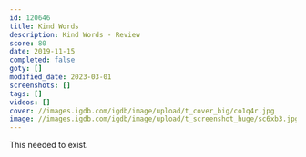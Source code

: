 ```yaml
---
id: 120646
title: Kind Words
description: Kind Words - Review
score: 80
date: 2019-11-15
completed: false
goty: []
modified_date: 2023-03-01
screenshots: []
tags: []
videos: []
cover: //images.igdb.com/igdb/image/upload/t_cover_big/co1q4r.jpg
image: //images.igdb.com/igdb/image/upload/t_screenshot_huge/sc6xb3.jpg
---
```

This needed to exist.